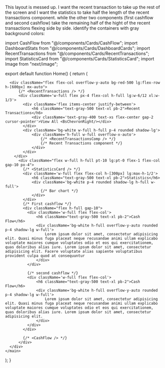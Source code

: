 This layout is messed up. I want the recent transaction to take up the rest of the screen and I want the statistics to take half the length of the recent transactions component. while the other two components (first cashflow and second cashflow) take the remaining half of the hight of the recent  transactions flexing side by side. identify the containers with gray background colors:

import CashFlow from "@/components/Cards/CashFlow";
import DashboardStats from "@/components/Cards/DashboardCards";
import RecentTransactions from "@/components/Cards/RecentTransactions";
import StatisticsCard from "@/components/Cards/StatisticsCard";
import Image from "next/image";

export default function Home() {
  return (
    <main className="size-full flex flex-col">
        <DashboardStats />

      <div className="flex flex-col overflow-y-auto bg-red-500 lg:flex-row h-[600px] mx-auto">
          {/* <RecentTransactions /> */}
          <div className='w-full flex px-4 flex-col h-full lg:w-6/12 xl:w-1/3'>
            <div className='flex items-center justify-between'>
                <h6 className="text-gray-500 text-xl pb-2">Recent Transactions</h6>
                <div className='text-gray-400 text-xs flex-center gap-2 cursor-pointer'>View All <BsChevronRight/></div>
            </div>
            <div className='bg-white w-full h-full p-4 rounded shadow-lg'>
                <div className='h-full w-full overflow-x-auto'>
                    {/* <RecentTransactionsComp /> */}
                    {/* Recent Transactions component */}
                </div>
            </div>
        </div>
          <div className="flex w-full h-full pt-10 lg:pt-0 flex-1 flex-col gap-10 px-4">
            {/* <StatisticsCard /> */}
            <div className='w-full flex flex-col h-[300px] lg:max-h-1/2'>
                <h6 className="text-gray-500 text-xl pb-2">Statistics</h6>
                <div className='bg-white p-4 rounded shadow-lg h-full w-full'>
                    {/* Bar chart */}
                </div>
            </div>
            {/* First cashflow */}
            <div className="flex h-full gap-10">
              <div className='w-full flex flex-col'>
                  <h6 className="text-gray-500 text-xl pb-2">Cash Flow</h6>
                  <div className='bg-white h-full overflow-y-auto rounded p-4 shadow-lg w-full'>
                      Lorem ipsum dolor sit amet, consectetur adipisicing elit. Quasi minus fuga placeat neque recusandae animi ullam explicabo voluptate maiores cumque voluptates odio et eos qui exercitationem, quas doloribus alias iure. Lorem ipsum dolor sit amet, consectetur adipisicing elit. Facere voluptate alias sapiente voluptatibus provident culpa quod at consequuntur 
                  </div>
              </div>

              {/* second cashflow */}
              <div className='w-full flex flex-col'>
                  <h6 className="text-gray-500 text-xl pb-2">Cash Flow</h6>
                  <div className='bg-white h-full overflow-y-auto rounded p-4 shadow-lg w-full'>
                      Lorem ipsum dolor sit amet, consectetur adipisicing elit. Quasi minus fuga placeat neque recusandae animi ullam explicabo voluptate maiores cumque voluptates odio et eos qui exercitationem, quas doloribus alias iure. Lorem ipsum dolor sit amet, consectetur adipisicing elit. 
                  </div>
              </div>
            </div>
            
            {/* <CashFlow /> */}
          </div>
      </div>
    </main>
  );
}